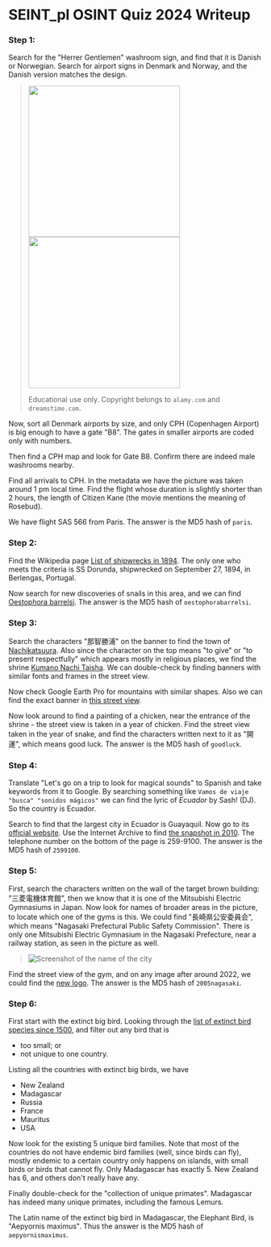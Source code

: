 # SEINT_pl OSINT Quiz 2024 Writeup

### Step 1:

Search for the "Herrer Gentlemen" washroom sign, and find that it is Danish or Norwegian. Search for airport signs in Denmark and Norway, and the Danish version matches the design. 

> <img src="https://github.com/user-attachments/assets/b2e34f3a-521a-43de-8b07-c3419774eb95" height="300">
> <img src="https://github.com/user-attachments/assets/feaa6944-0305-42ec-8ce5-00ae12ee0707" height="300">
>
> Educational use only. Copyright belongs to `alamy.com` and `dreamstime.com`.

Now, sort all Denmark airports by size, and only CPH (Copenhagen Airport) is big enough to have a gate "B8". The gates in smaller airports are coded only with numbers.

Then find a CPH map and look for Gate B8. Confirm there are indeed male washrooms nearby.

Find all arrivals to CPH. In the metadata we have the picture was taken around 1 pm local time. Find the flight whose duration is slightly shorter than 2 hours, the length of Citizen Kane (the movie mentions the meaning of Rosebud).

We have flight SAS 566 from Paris. The answer is the MD5 hash of `paris`.

### Step 2:

Find the Wikipedia page [List of shipwrecks in 1894](https://en.wikipedia.org/wiki/List_of_shipwrecks_in_1894). The only one who meets the criteria is SS Dorunda, shipwrecked on September 27, 1894, in Berlengas, Portugal. 

Now search for new discoveries of snails in this area, and we can find [Oestophora barrelsi](https://www.molluscabase.org/aphia.php?p=taxdetails&id=1001335). The answer is the MD5 hash of `oestophorabarrelsi`.

### Step 3:

Search the characters "那智勝浦" on the banner to find the town of [Nachikatsuura](https://en.wikipedia.org/wiki/Nachikatsuura). Also since the character on the top means "to give" or "to present respectfully" which appears mostly in religious places, we find the shrine [Kumano Nachi Taisha](https://en.wikipedia.org/wiki/Kumano_Nachi_Taisha). We can double-check by finding banners with similar fonts and frames in the street view. 

Now check Google Earth Pro for mountains with similar shapes. Also we can find the exact banner in [this street view](https://www.google.ca/maps/@33.6685216,135.8904149,3a,69.8y,356.7h,82.13t/data=!3m11!1e1!3m9!1sAF1QipPEMoaKVHhnU3O40KjgFELamoaK5DMrYpHdW5JK!2e10!3e11!6shttps:%2F%2Flh3.googleusercontent.com%2Fp%2FAF1QipPEMoaKVHhnU3O40KjgFELamoaK5DMrYpHdW5JK%3Dw900-h600-k-no-pi7.867373819137697-ya57.69715321390851-ro0-fo100!7i8704!8i4352!9m2!1b1!2i40?entry=ttu&g_ep=EgoyMDI1MDEyMi4wIKXMDSoASAFQAw%3D%3D).

Now look around to find a painting of a chicken, near the entrance of the shrine - the street view is taken in a year of chicken. Find the street view taken in the year of snake, and find the characters written next to it as "開運", which means good luck. The answer is the MD5 hash of `goodluck`. 

### Step 4:

Translate "Let's go on a trip to look for magical sounds" to Spanish and take keywords from it to Google. By searching something like `Vamos de viaje "busca" "sonidos mágicos"` we can find the lyric of _Ecuador_ by
Sash! (DJ). So the country is Ecuador.

Search to find that the largest city in Ecuador is Guayaquil. Now go to its [official website](https://www.guayaquil.gob.ec/). Use the Internet Archive to find [the snapshot in 2010](https://web.archive.org/web/20101016065508/https://www.guayaquil.gob.ec/). The telephone number on the bottom of the page is 259-9100. The answer is the MD5 hash of `2599100`.

### Step 5:

First, search the characters written on the wall of the target brown building: "三菱電機体育館", then we know that it is one of the Mitsubishi Electric Gymnasiums in Japan. Now look for names of broader areas in the picture, to locate which one of the gyms is this. We could find "長崎県公安委員会", which means "Nagasaki Prefectural Public Safety Commission". There is only one Mitsubishi Electric Gymnasium in the Nagasaki Prefecture, near a railway station, as seen in the picture as well.

> ![Screenshot of the name of the city](https://github.com/user-attachments/assets/cff27070-5009-4ea2-a9b3-2cdc5b3bb63a)

Find the street view of the gym, and on any image after around 2022, we could find the [new logo](https://www.google.ca/maps/@32.7529502,129.864784,3a,15y,208.37h,128.19t/data=!3m7!1e1!3m5!1svupNjE5EC3sctndYGOVGuA!2e0!6shttps:%2F%2Fstreetviewpixels-pa.googleapis.com%2Fv1%2Fthumbnail%3Fcb_client%3Dmaps_sv.tactile%26w%3D900%26h%3D600%26pitch%3D-38.185328264680294%26panoid%3DvupNjE5EC3sctndYGOVGuA%26yaw%3D208.36900625277065!7i16384!8i8192?entry=ttu&g_ep=EgoyMDI1MDEyMi4wIKXMDSoASAFQAw%3D%3D). The answer is the MD5 hash of `2005nagasaki`.

### Step 6:

First start with the extinct big bird. Looking through the [list of extinct bird species since 1500](https://en.wikipedia.org/wiki/List_of_extinct_bird_species_since_1500), and filter out any bird that is 
- too small; or
- not unique to one country.

Listing all the countries with extinct big birds, we have

- New Zealand
- Madagascar
- Russia
- France
- Mauritus
- USA

Now look for the existing 5 unique bird families. Note that most of the countries do not have endemic bird families (well, since birds can fly), mostly endemic to a certain country only happens on islands, with small birds or birds that cannot fly. Only Madagascar has exactly 5. New Zealand has 6, and others don't really have any.

Finally double-check for the "collection of unique primates". Madagascar has indeed many unique primates, including the famous Lemurs. 

The Latin name of the extinct big bird in Madagascar, the Elephant Bird, is "Aepyornis maximus". Thus the answer is the MD5 hash of `aepyornismaximus`.






